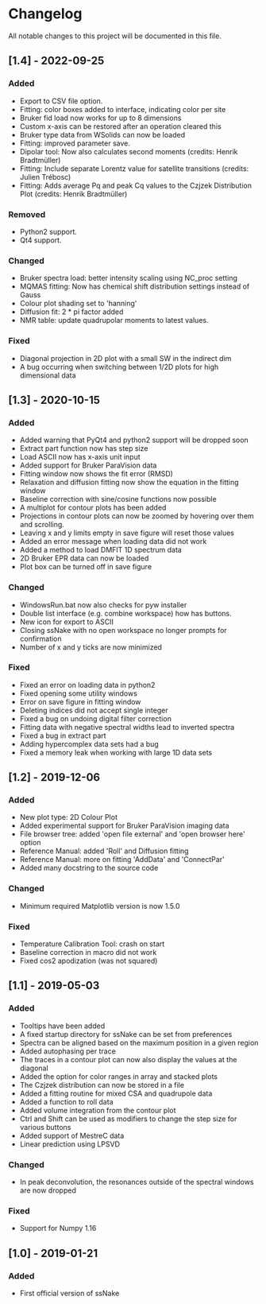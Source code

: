 Changelog
=========

All notable changes to this project will be documented in this file.


## [1.4] - 2022-09-25
### Added
- Export to CSV file option.
- Fitting: color boxes added to interface, indicating color per site
- Bruker fid load now works for up to 8 dimensions
- Custom x-axis can be restored after an operation cleared this
- Bruker type data from WSolids can now be loaded
- Fitting: improved parameter save. 
- Dipolar tool: Now also calculates second moments (credits: Henrik Bradtmüller)
- Fitting: Include separate Lorentz value for satellite transitions (credits: Julien Trébosc)
- Fitting: Adds average Pq and peak Cq values to the Czjzek Distribution Plot (credits: Henrik Bradtmüller)
### Removed
- Python2 support.
- Qt4 support.
### Changed
- Bruker spectra load: better intensity scaling using NC_proc setting
- MQMAS fitting: Now has chemical shift distribution settings instead of Gauss
- Colour plot shading set to 'hanning'
- Diffusion fit: 2 * pi factor added
- NMR table: update quadrupolar moments to latest values.
### Fixed
- Diagonal projection in 2D plot with a small SW in the indirect dim
- A bug occurring when switching between 1/2D plots for high dimensional data

## [1.3] - 2020-10-15
### Added
- Added warning that PyQt4 and python2 support will be dropped soon
- Extract part function now has step size
- Load ASCII now has x-axis unit input
- Added support for Bruker ParaVision data
- Fitting window now shows the fit error (RMSD)
- Relaxation and diffusion fitting now show the equation in the fitting window
- Baseline correction with sine/cosine functions now possible
- A multiplot for contour plots has been added
- Projections in contour plots can now be zoomed by hovering over them and scrolling.
- Leaving x and y limits empty in save figure will reset those values
- Added an error message when loading data did not work
- Added a method to load DMFIT 1D spectrum data
- 2D Bruker EPR data can now be loaded
- Plot box can be turned off in save figure

### Changed
- WindowsRun.bat now also checks for pyw installer 
- Double list interface (e.g. combine workspace) how has buttons.
- New icon for export to ASCII
- Closing ssNake with no open workspace no longer prompts for confirmation
- Number of x and y ticks are now minimized

### Fixed
- Fixed an error on loading data in python2
- Fixed opening some utility windows
- Error on save figure in fitting window
- Deleting indices did not accept single integer
- Fixed a bug on undoing digital filter correction
- Fitting data with negative spectral widths lead to inverted spectra
- Fixed a bug in extract part
- Adding hypercomplex data sets had a bug
- Fixed a memory leak when working with large 1D data sets

## [1.2] - 2019-12-06
### Added
- New plot type: 2D Colour Plot
- Added experimental support for Bruker ParaVision imaging data
- File browser tree: added 'open file external' and 'open browser here' option
- Reference Manual: added 'Roll' and Diffusion fitting
- Reference Manual: more on fitting 'AddData' and 'ConnectPar'
- Added many docstring to the source code

### Changed
- Minimum required Matplotlib version is now 1.5.0

### Fixed
- Temperature Calibration Tool: crash on start
- Baseline correction in macro did not work
- Fixed cos2 apodization (was not squared)

## [1.1] - 2019-05-03
### Added
- Tooltips have been added
- A fixed startup directory for ssNake can be set from preferences
- Spectra can be aligned based on the maximum position in a given region
- Added autophasing per trace
- The traces in a contour plot can now also display the values at the diagonal
- Added the option for color ranges in array and stacked plots
- The Czjzek distribution can now be stored in a file
- Added a fitting routine for mixed CSA and quadrupole data
- Added a function to roll data
- Added volume integration from the contour plot
- Ctrl and Shift can be used as modifiers to change the step size for various buttons
- Added support of MestreC data
- Linear prediction using LPSVD

### Changed
- In peak deconvolution, the resonances outside of the spectral windows are now dropped

### Fixed
- Support for Numpy 1.16

## [1.0] - 2019-01-21
### Added
- First official version of ssNake
